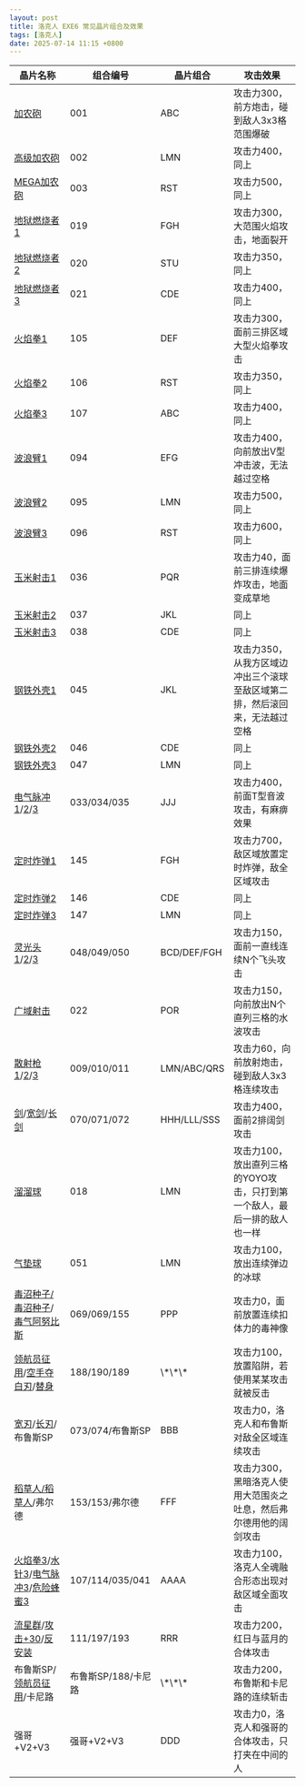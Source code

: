 ```yaml
---
layout: post
title: 洛克人 EXE6 常见晶片组合及效果
tags: [洛克人]
date: 2025-07-14 11:15 +0800
---
```


<table>
    <thead>
        <tr>
            <th>晶片名称</th>
            <th>组合编号</th>
            <th>晶片组合</th>
            <th>攻击效果</th>
        </tr>
    </thead>
    <tbody>
        <tr>
            <td><a href="/2025/07/14/mega-man-exe-6-chip-source/#no001加农砲キャノンcannon" target="_blank">加农砲</a></td>
            <td>001</td>
            <td>ABC</td>
            <td>攻击力300，前方炮击，碰到敌人3x3格范围爆破</td>
        </tr>
        <tr>
            <td><a href="/2025/07/14/mega-man-exe-6-chip-source/#no002高级加农砲ハイキャノンhicannon" target="_blank">高级加农砲</a></td>
            <td>002</td>
            <td>LMN</td>
            <td>攻击力400，同上</td>
        </tr>
        <tr>
            <td><a href="/2025/07/14/mega-man-exe-6-chip-source/#no003mega加农砲メガキャノンm-cannon" target="_blank">MEGA加农砲</a></td>
            <td>003</td>
            <td>RST</td>
            <td>攻击力500，同上</td>
        </tr>
        <tr>
            <td><a href="/2025/07/14/mega-man-exe-6-chip-source/#no019地狱燃烧者1ヘルズバーナー１firebrn1" target="_blank">地狱燃烧者1</a></td>
            <td>019</td>
            <td>FGH</td>
            <td>攻击力300，大范围火焰攻击，地面裂开</td>
        </tr>
        <tr>
            <td><a href="/2025/07/14/mega-man-exe-6-chip-source/#no020地狱燃烧者2ヘルズバーナー２firebrn2" target="_blank">地狱燃烧者2</a></td>
            <td>020</td>
            <td>STU</td>
            <td>攻击力350，同上</td>
        </tr>
        <tr>
            <td><a href="/2025/07/14/mega-man-exe-6-chip-source/#no021地狱燃烧者3ヘルズバーナー３firebrn3" target="_blank">地狱燃烧者3</a></td>
            <td>021</td>
            <td>CDE</td>
            <td>攻击力400，同上</td>
        </tr>
        <tr>
            <td><a href="/2025/07/14/mega-man-exe-6-chip-source/#no105火焰拳1ファイアパンチ１firehit1" target="_blank">火焰拳1</a></td>
            <td>105</td>
            <td>DEF</td>
            <td>攻击力300，面前三排区域大型火焰拳攻击</td>
        </tr>
        <tr>
            <td><a href="/2025/07/14/mega-man-exe-6-chip-source/#no106火焰拳2ファイアパンチ２firehit2" target="_blank">火焰拳2</a></td>
            <td>106</td>
            <td>RST</td>
            <td>攻击力350，同上</td>
        </tr>
        <tr>
            <td><a href="/2025/07/14/mega-man-exe-6-chip-source/#no107火焰拳3ファイアパンチ３firehit3" target="_blank">火焰拳3</a></td>
            <td>107</td>
            <td>ABC</td>
            <td>攻击力400，同上</td>
        </tr>
        <tr>
            <td><a href="/2025/07/14/mega-man-exe-6-chip-source/#no094波浪臂1ウェーブアーム１wavearm1" target="_blank">波浪臂1</a></td>
            <td>094</td>
            <td>EFG</td>
            <td>攻击力400，向前放出V型冲击波，无法越过空格</td>
        </tr>
        <tr>
            <td><a href="/2025/07/14/mega-man-exe-6-chip-source/#no095波浪臂2ウェーブアーム２wavearm2" target="_blank">波浪臂2</a></td>
            <td>095</td>
            <td>LMN</td>
            <td>攻击力500，同上</td>
        </tr>
        <tr>
            <td><a href="/2025/07/14/mega-man-exe-6-chip-source/#no096波浪臂3ウェーブアーム３wavearm3" target="_blank">波浪臂3</a></td>
            <td>096</td>
            <td>RST</td>
            <td>攻击力600，同上</td>
        </tr>
        <tr>
            <td><a href="/2025/07/14/mega-man-exe-6-chip-source/#no036玉米射击1コーンショット１cornsht1" target="_blank">玉米射击1</a></td>
            <td>036</td>
            <td>PQR</td>
            <td>攻击力40，面前三排连续爆炸攻击，地面变成草地</td>
        </tr>
        <tr>
            <td><a href="/2025/07/14/mega-man-exe-6-chip-source/#no037玉米射击2コーンショット２cornsht2" target="_blank">玉米射击2</a></td>
            <td>037</td>
            <td>JKL</td>
            <td>同上</td>
        </tr>
        <tr>
            <td><a href="/2025/07/14/mega-man-exe-6-chip-source/#no038玉米射击3コーンショット３cornsht3" target="_blank">玉米射击3</a></td>
            <td>038</td>
            <td>CDE</td>
            <td>同上</td>
        </tr>
        <tr>
            <td><a href="/2025/07/14/mega-man-exe-6-chip-source/#no045钢铁外壳1アイアンシェル１ironshl1" target="_blank">钢铁外壳1</a></td>
            <td>045</td>
            <td>JKL</td>
            <td>攻击力350，从我方区域边冲出三个滚球至敌区域第二排，然后滚回来，无法越过空格</td>
        </tr>
        <tr>
            <td><a href="/2025/07/14/mega-man-exe-6-chip-source/#no046钢铁外壳2アイアンシェル２ironshl2" target="_blank">钢铁外壳2</a></td>
            <td>046</td>
            <td>CDE</td>
            <td>同上</td>
        </tr>
        <tr>
            <td><a href="/2025/07/14/mega-man-exe-6-chip-source/#no047钢铁外壳3アイアンシェル３ironshl3" target="_blank">钢铁外壳3</a></td>
            <td>047</td>
            <td>LMN</td>
            <td>同上</td>
        </tr>
        <tr>
            <td><a href="/2025/07/14/mega-man-exe-6-chip-source/#no033电气脉冲1エレキパルス１elcpuls1" target="_blank">电气脉冲1</a>/<a href="/2025/07/14/mega-man-exe-6-chip-source/#no034电气脉冲2エレキパルス２elcpuls2" target="_blank">2</a>/<a href="/2025/07/14/mega-man-exe-6-chip-source/#no035电气脉冲3エレキパルス３elcpuls3" target="_blank">3</a></td>
            <td>033/034/035</td>
            <td>JJJ</td>
            <td>攻击力400，前面T型音波攻击，有麻痹效果</td>
        </tr>
        <tr>
            <td><a href="/2025/07/14/mega-man-exe-6-chip-source/#no145定时炸弹1カウントボム１timebom1" target="_blank">定时炸弹1</a></td>
            <td>145</td>
            <td>FGH</td>
            <td>攻击力700，敌区域放置定时炸弹，敌全区域攻击</td>
        </tr>
        <tr>
            <td><a href="/2025/07/14/mega-man-exe-6-chip-source/#no146定时炸弹2カウントボム２timebom2" target="_blank">定时炸弹2</a></td>
            <td>146</td>
            <td>CDE</td>
            <td>同上</td>
        </tr>
        <tr>
            <td><a href="/2025/07/14/mega-man-exe-6-chip-source/#no147定时炸弹3カウントボム３timebom3" target="_blank">定时炸弹3</a></td>
            <td>147</td>
            <td>LMN</td>
            <td>同上</td>
        </tr>
        <tr>
            <td><a href="/2025/07/14/mega-man-exe-6-chip-source/#no048灵光头1オーラヘッド１aurahed1" target="_blank">灵光头1</a>/<a href="/2025/07/14/mega-man-exe-6-chip-source/#no049灵光头2オーラヘッド２aurahed2" target="_blank">2</a>/<a href="/2025/07/14/mega-man-exe-6-chip-source/#no050灵光头3オーラヘッド３aurahed3" target="_blank">3</a></td>
            <td>048/049/050</td>
            <td>BCD/DEF/FGH</td>
            <td>攻击力150，面前一直线连续N个飞头攻击</td>
        </tr>
        <tr>
            <td><a href="/2025/07/14/mega-man-exe-6-chip-source/#no022广域射击ワイドショットwidesht" target="_blank">广域射击</a></td>
            <td>022</td>
            <td>POR</td>
            <td>攻击力150，向前放出N个直列三格的水波攻击</td>
        </tr>
        <tr>
            <td><a href="/2025/07/14/mega-man-exe-6-chip-source/#no009散射枪1スプレッドガン１spreadr1" target="_blank">散射枪1</a>/<a href="/2025/07/14/mega-man-exe-6-chip-source/#no010散射枪2スプレッドガン２spreadr2" target="_blank">2</a>/<a href="/2025/07/14/mega-man-exe-6-chip-source/#no011散射枪3スプレッドガン３spreadr3" target="_blank">3</a></td>
            <td>009/010/011</td>
            <td>LMN/ABC/QRS</td>
            <td>攻击力60，向前放射炮击，碰到敌人3x3格连续攻击</td>
        </tr>
        <tr>
            <td><a href="/2025/07/14/mega-man-exe-6-chip-source/#no070剑ソードsword" target="_blank">剑</a>/<a href="/2025/07/14/mega-man-exe-6-chip-source/#no071宽剑ワイドソードwideswrd" target="_blank">宽剑</a>/<a href="/2025/07/14/mega-man-exe-6-chip-source/#no072长剑ロングソードlongswrd" target="_blank">长剑</a></td>
            <td>070/071/072</td>
            <td>HHH/LLL/SSS</td>
            <td>攻击力400，面前2排阔剑攻击</td>
        </tr>
        <tr>
            <td><a href="/2025/07/14/mega-man-exe-6-chip-source/#no018溜溜球ヨーヨーyoyo" target="_blank">溜溜球</a></td>
            <td>018</td>
            <td>LMN</td>
            <td>攻击力100，放出直列三格的YOYO攻击，只打到第一个敌人，最后一排的敌人也一样</td>
        </tr>
        <tr>
            <td><a href="/2025/07/14/mega-man-exe-6-chip-source/#no051气垫球エアホッケーairhocky" target="_blank">气垫球</a></td>
            <td>051</td>
            <td>LMN</td>
            <td>攻击力100，放出连续弹边的冰球</td>
        </tr>
        <tr>
            <td><a href="/2025/07/14/mega-man-exe-6-chip-source/#no069毒沼种子ポイズンシードpoisseed" target="_blank">毒沼种子/毒沼种子</a>/<a href="/2025/07/14/mega-man-exe-6-chip-source/#no155毒气阿努比斯ポイズンアヌビスanubis" target="_blank">毒气阿努比斯</a></td>
            <td>069/069/155</td>
            <td>PPP</td>
            <td>攻击力0，面前放置连续扣体力的毒神像</td>
        </tr>
        <tr>
            <td><a href="/2025/07/14/mega-man-exe-6-chip-source/#no188领航员征用ナビスカウトantinavi" target="_blank">领航员征用</a>/<a href="/2025/07/14/mega-man-exe-6-chip-source/#no190空手夺白刃シラハドリantiswrd" target="_blank">空手夺白刃</a>/<a href="/2025/07/14/mega-man-exe-6-chip-source/#no189替身カワリミantidmg" target="_blank">替身</a></td>
            <td>188/190/189</td>
            <td>\*\*\*</td>
            <td>攻击力100，放置陷阱，若使用某某攻击就被反击</td>
        </tr>
        <tr>
            <td><a href="/2025/07/14/mega-man-exe-6-chip-source/#no073宽刃ワイドブレードwideblde" target="_blank">宽刃</a>/<a href="/2025/07/14/mega-man-exe-6-chip-source/#no074长刃ロングブレードlongblde" target="_blank">长刃</a>/布鲁斯SP</td>
            <td>073/074/布鲁斯SP</td>
            <td>BBB</td>
            <td>攻击力0，洛克人和布鲁斯对敌全区域连续攻击</td>
        </tr>
        <tr>
            <td><a href="/2025/07/14/mega-man-exe-6-chip-source/#no153稻草人ワラニンギョウvdoll" target="_blank">稻草人/稻草人</a>/弗尔德</td>
            <td>153/153/弗尔德</td>
            <td>FFF</td>
            <td>攻击力300，黑暗洛克人使用大范围炎之吐息，然后弗尔德用他的阔剑攻击</td>
        </tr>
        <tr>
            <td><a href="/2025/07/14/mega-man-exe-6-chip-source/#no107火焰拳3ファイアパンチ３firehit3" target="_blank">火焰拳3</a>/<a href="/2025/07/14/mega-man-exe-6-chip-source/#no114水针3アクアニードル３aquandl3" target="_blank">水针3</a>/<a href="/2025/07/14/mega-man-exe-6-chip-source/#no035电气脉冲3エレキパルス３elcpuls3" target="_blank">电气脉冲3</a>/<a href="/2025/07/14/mega-man-exe-6-chip-source/#no041危险蜂蜜3リスキーハニー３rskyhny3" target="_blank">危险蜂蜜3</a></td>
            <td>107/114/035/041</td>
            <td>AAAA</td>
            <td>攻击力100，洛克人全魂融合形态出现对敌区域全面攻击</td>
        </tr>
        <tr>
            <td><a href="/2025/07/14/mega-man-exe-6-chip-source/#no111流星群リュウセイグンmeteors" target="_blank">流星群</a>/<a href="/2025/07/14/mega-man-exe-6-chip-source/#no197攻击30アタック３０atk30" target="_blank">攻击+30</a>/<a href="/2025/07/14/mega-man-exe-6-chip-source/#no193反安装アンインストールuninstll" target="_blank">反安装</a></td>
            <td>111/197/193</td>
            <td>RRR</td>
            <td>攻击力200，红日与蓝月的合体攻击</td>
        </tr>
        <tr>
            <td>布鲁斯SP/<a href="/2025/07/14/mega-man-exe-6-chip-source/#no188领航员征用ナビスカウトantinavi" target="_blank">领航员征用</a>/卡尼路</td>
            <td>布鲁斯SP/188/卡尼路</td>
            <td>\*\*\*</td>
            <td>攻击力200，布鲁斯和卡尼路的连续斩击</td>
        </tr>
        <tr>
            <td>强哥+V2+V3</td>
            <td>强哥+V2+V3</td>
            <td>DDD</td>
            <td>攻击力0，洛克人和强哥的合体攻击，只打夹在中间的人</td>
        </tr>
    </tbody>
</table>